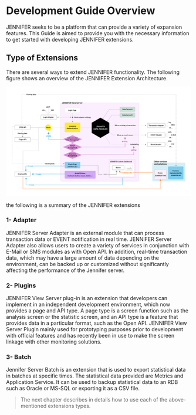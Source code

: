 # Development Guide Overview

JENNIFER seeks to be a platform that can provide a variety of expansion features.
This Guide is aimed to provide you with the necessary information to get started with developing JENNIFER extensions.

## Type of Extensions
There are several ways to extend JENNIFER functionality.
The following figure shows an overview of the JENNIFER Extension Architecture.

![Image](./assets/img/infographic_en.png)

 the following is a summary of the JENNIFER extensions

### 1- Adapter
JENNIFER Server Adapter is an external module that can process transaction data or EVENT notification in real time. JENNIFER Server Adapter also allows users to create a variety of services in conjunction with E-Mail or SMS modules as with Open API. In addition, real-time transaction data, which may have a large amount of data depending on the environment, can be backed up or customized without significantly affecting the performance of the Jennifer server.


### 2- Plugins
JENNIFER View Server plug-in is an extension that developers can implement in an independent development environment, which now provides a page and API type. A page type is a screen function such as the analysis screen or the statistic screen, and an API type is a feature that provides data in a particular format, such as the Open API. JENNIFER View Server Plugin mainly used for prototyping purposes prior to development with official features and has recently been in use to make the screen linkage with other monitoring solutions.


### 3- Batch
Jennifer Server Batch is an extension that is used to export statistical data in batches at specific times. The statistical data provided are Metrics and Application Service. It can be used to backup statistical data to an RDB such as Oracle or MS-SQL or exporting it as a CSV file.

> The next chapter describes in details how to use each of the above-mentioned extensions types.